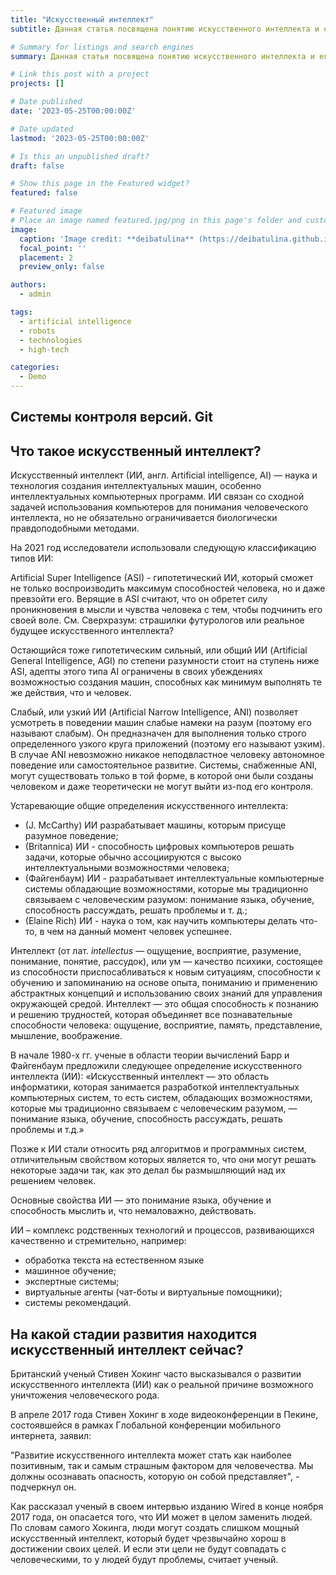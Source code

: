 ```yaml
---
title: "Искусственный интеллект"
subtitle: Данная статья посвящена понятию искусственного интеллекта и его развитию в современном мире.

# Summary for listings and search engines
summary: Данная статья посвящена понятию искусственного интеллекта и его развитию в современном мире.

# Link this post with a project
projects: []

# Date published
date: '2023-05-25T00:00:00Z'

# Date updated
lastmod: '2023-05-25T00:00:00Z'

# Is this an unpublished draft?
draft: false

# Show this page in the Featured widget?
featured: false

# Featured image
# Place an image named featured.jpg/png in this page's folder and customize its options here.
image:
  caption: 'Image credit: **deibatulina** (https://deibatulina.github.io)'
  focal_point: ''
  placement: 2
  preview_only: false

authors:
  - admin

tags:
  - artificial intelligence
  - robots
  - technologies
  - high-tech

categories:
  - Demo
---
```


## Системы контроля версий. Git

## Что такое искусственный интеллект?

Искусственный интеллект (ИИ, англ. Artificial intelligence, AI) — наука и технология создания интеллектуальных машин, особенно интеллектуальных компьютерных программ. ИИ связан со сходной задачей использования компьютеров для понимания человеческого интеллекта, но не обязательно ограничивается биологически правдоподобными методами. 
  
На 2021 год исследователи использовали следующую классификацию типов ИИ:

Artificial Super Intelligence (ASI) - гипотетический ИИ, который сможет не только воспроизводить максимум способностей человека, но и даже превзойти его. Верящие в ASI считают, что он обретет силу проникновения в мысли и чувства человека с тем, чтобы подчинить его своей воле. См. Сверхразум: страшилки футурологов или реальное будущее искусственного интеллекта?

Остающийся тоже гипотетическим сильный, или общий ИИ (Artificial General Intelligence, AGI) по степени разумности стоит на ступень ниже ASI, адепты этого типа AI ограничены в своих убеждениях возможностью создания машин, способных как минимум выполнять те же действия, что и человек.

Слабый, или узкий ИИ (Artificial Narrow Intelligence, ANI) позволяет усмотреть в поведении машин слабые намеки на разум (поэтому его называют слабым). Он предназначен для выполнения только строго определенного узкого круга приложений (поэтому его называют узким). В случае ANI невозможно никакое неподвластное человеку автономное поведение или самостоятельное развитие. Системы, снабженные ANI, могут существовать только в той форме, в которой они были созданы человеком и даже теоретически не могут выйти из-под его контроля.

Устаревающие общие определения искусственного интеллекта:

* (J. McCarthy) ИИ разрабатывает машины, которым присуще разумное поведение;
* (Britannica) ИИ - способность цифровых компьютеров решать задачи, которые обычно ассоциируются с высоко интеллектуальными возможностями человека;
* (Файгенбаум) ИИ - разрабатывает интеллектуальные компьютерные системы обладающие возможностями, которые мы традиционно связываем с человеческим разумом: понимание языка, обучение, способность рассуждать, решать проблемы и т. д.;
* (Elaine Rich) ИИ - наука о том, как научить компьютеры делать что-то, в чем на данный момент человек успешнее.

Интеллект (от лат. *intellectus* — ощущение, восприятие, разумение, понимание, понятие, рассудок), или ум — качество психики, состоящее из способности приспосабливаться к новым ситуациям, способности к обучению и запоминанию на основе опыта, пониманию и применению абстрактных концепций и использованию своих знаний для управления окружающей средой. Интеллект — это общая способность к познанию и решению трудностей, которая объединяет все познавательные способности человека: ощущение, восприятие, память, представление, мышление, воображение.

В начале 1980-х гг. ученые в области теории вычислений Барр и Файгенбаум предложили следующее определение искусственного интеллекта (ИИ):
«Искусственный интеллект — это область информатики, которая занимается разработкой интеллектуальных компьютерных систем, то есть систем, обладающих возможностями, которые мы традиционно связываем с человеческим разумом, — понимание языка, обучение, способность рассуждать, решать проблемы и т.д.»

Позже к ИИ стали относить ряд алгоритмов и программных систем, отличительным свойством которых является то, что они могут решать некоторые задачи так, как это делал бы размышляющий над их решением человек.

Основные свойства ИИ — это понимание языка, обучение и способность мыслить и, что немаловажно, действовать.

ИИ – комплекс родственных технологий и процессов, развивающихся качественно и стремительно, например:

- обработка текста на естественном языке
- машинное обучение;
- экспертные системы;
- виртуальные агенты (чат-боты и виртуальные помощники);
- системы рекомендаций. 

## На какой стадии развития находится искусственный интеллект сейчас?

Британский ученый Стивен Хокинг часто высказывался о развитии искусственного интеллекта (ИИ) как о реальной причине возможного уничтожения человеческого рода.

В апреле 2017 года Стивен Хокинг в ходе видеоконференции в Пекине, состоявшейся в рамках Глобальной конференции мобильного интернета, заявил:

"Развитие искусственного интеллекта может стать как наиболее позитивным, так и самым страшным фактором для человечества. Мы должны осознавать опасность, которую он собой представляет", - подчеркнул он. 

Как рассказал ученый в своем интервью изданию Wired в конце ноября 2017 года, он опасается того, что ИИ может в целом заменить людей. По словам самого Хокинга, люди могут создать слишком мощный искусственный интеллект, который будет чрезвычайно хорош в достижении своих целей. И если эти цели не будут совпадать с человеческими, то у людей будут проблемы, считает ученый.


